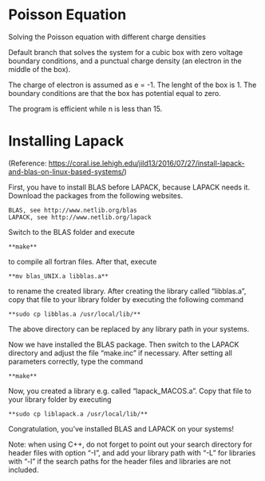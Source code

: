 # Poisson Equation
Solving the Poisson equation with different charge densities

Default branch that solves the system for a cubic box with zero voltage boundary conditions, 
and a punctual charge density (an electron in the middle of the box).

The charge of electron is assumed as e = -1. The lenght of the box is 1. The boundary conditions
are that the box has potential equal to zero.

The program is efficient while n is less than 15.

# Installing Lapack
(Reference: https://coral.ise.lehigh.edu/jild13/2016/07/27/install-lapack-and-blas-on-linux-based-systems/)

First, you have to install BLAS before LAPACK, because LAPACK needs it. Download the packages from the following websites.

    BLAS, see http://www.netlib.org/blas
    LAPACK, see http://www.netlib.org/lapack

Switch to the BLAS folder and execute

    **make**

to compile all fortran files. After that, execute

    **mv blas_UNIX.a libblas.a**

to rename the created library. After creating the library called “libblas.a”, copy that file to your library folder by executing the following command

    **sudo cp libblas.a /usr/local/lib/**

The above directory can be replaced by any library path in your systems.

Now we have installed the BLAS package. Then switch to the LAPACK directory and adjust the file “make.inc” if necessary. After setting all parameters correctly, type the command

    **make**

Now, you created a library e.g. called “lapack_MACOS.a”. Copy that file to your library folder by executing

    **sudo cp liblapack.a /usr/local/lib/**

Congratulation, you’ve installed BLAS and LAPACK on your systems!

Note: when using C++, do not forget to point out your search directory for header files with option “-I”, and add your library path with “-L” for libraries with “-l” if the search paths for the header files and libraries are not included.

